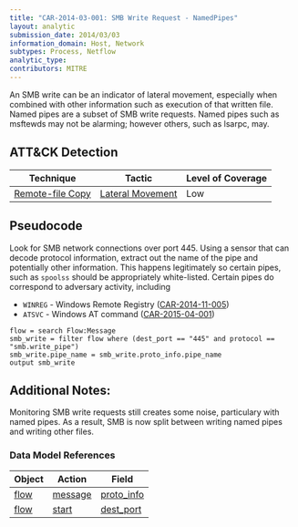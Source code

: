```yaml
---
title: "CAR-2014-03-001: SMB Write Request - NamedPipes"
layout: analytic
submission_date: 2014/03/03
information_domain: Host, Network
subtypes: Process, Netflow
analytic_type: 
contributors: MITRE
---
```


An SMB write can be an indicator of lateral movement, especially when combined with other information such as execution of that written file. Named pipes are a subset of SMB write requests. Named pipes such as msftewds may not be alarming; however others, such as lsarpc, may.

## ATT&CK Detection

|Technique |Tactic |Level of Coverage |
|---|---|---|
|[Remote-file Copy](https://attack.mitre.org/techniques/T1105/)|[Lateral Movement](https://attack.mitre.org/tactics/TA0008/)|Low|

## Pseudocode
Look for SMB network connections over port 445. Using a sensor that can decode protocol information, extract out the name of the pipe and potentially other information. This happens legitimately so certain pipes, such as `spoolss` should be appropriately white-listed. Certain pipes do correspond to adversary activity, including 
* `WINREG` - Windows Remote Registry ([CAR-2014-11-005](CAR-2014-11-005))
* `ATSVC` - Windows AT command ([CAR-2015-04-001](CAR-2015-04-001))

```
flow = search Flow:Message
smb_write = filter flow where (dest_port == "445" and protocol == "smb.write_pipe")
smb_write.pipe_name = smb_write.proto_info.pipe_name
output smb_write
```

## Additional Notes: 

Monitoring SMB write requests still creates some noise, particulary with named pipes. As a result, SMB is now split between writing named pipes and writing other files.


### Data Model References

|Object|Action|Field|
|---|---|---|
| [flow](../data_model/flow) | [message](../data_model/flow#message) | [proto_info](../data_model/flow#proto_info) |
| [flow](../data_model/flow) | [start](../data_model/flow#start) | [dest_port](../data_model/flow#dest_port) |
